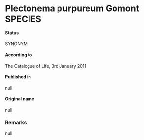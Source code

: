 # Plectonema purpureum Gomont SPECIES

#### Status
SYNONYM

#### According to
The Catalogue of Life, 3rd January 2011

#### Published in
null

#### Original name
null

### Remarks
null
